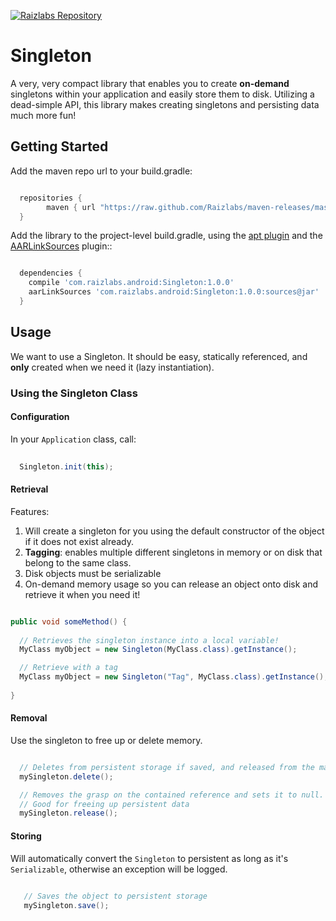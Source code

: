 
[![Raizlabs Repository](http://img.shields.io/badge/Raizlabs%20Repository-1.0.0-blue.svg?style=flat)](https://github.com/Raizlabs/maven-releases)

# Singleton

A very, very compact library that enables you to create __on-demand__ singletons within your application and easily store them to disk. Utilizing a dead-simple API, this library makes creating singletons and persisting data much more fun!

## Getting Started

Add the maven repo url to your build.gradle:

```groovy

  repositories {
        maven { url "https://raw.github.com/Raizlabs/maven-releases/master/releases" }
  }

```

Add the library to the project-level build.gradle, using the [apt plugin](https://bitbucket.org/hvisser/android-apt) and the 
[AARLinkSources](https://github.com/xujiaao/AARLinkSources) plugin::

```groovy

  dependencies {
    compile 'com.raizlabs.android:Singleton:1.0.0'
    aarLinkSources 'com.raizlabs.android:Singleton:1.0.0:sources@jar'
  }

```

## Usage

We want to use a Singleton. It should be easy, statically referenced, and **only** created when we need it (lazy instantiation).

### Using the Singleton Class

#### Configuration

In your ```Application``` class, call:

```java
 
  Singleton.init(this);

```

#### Retrieval

Features:
  1. Will create a singleton for you using the default constructor of the object if it does not exist already. 
  2. **Tagging**: enables multiple different singletons in memory or on disk that belong to the same class.
  3. Disk objects must be serializable
  4. On-demand memory usage so you can release an object onto disk and retrieve it when you need it!

```java

public void someMethod() {
  
  // Retrieves the singleton instance into a local variable!
  MyClass myObject = new Singleton(MyClass.class).getInstance();

  // Retrieve with a tag
  MyClass myObject = new Singleton("Tag", MyClass.class).getInstance();
  
}

```

#### Removal

Use the singleton to free up or delete memory.

```java

  // Deletes from persistent storage if saved, and released from the map and current singleton referent
  mySingleton.delete();

  // Removes the grasp on the contained reference and sets it to null. 
  // Good for freeing up persistent data
  mySingleton.release();

```

#### Storing

Will automatically convert the ```Singleton``` to persistent as long as it's ```Serializable```, otherwise an exception will be logged.

```java
  
   // Saves the object to persistent storage
   mySingleton.save();

```
